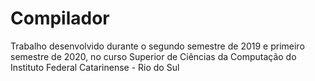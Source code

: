 # Compilador
Trabalho desenvolvido durante o segundo semestre de 2019 e primeiro semestre de 2020, no curso Superior de Ciências da Computação do Instituto Federal Catarinense - Rio do Sul
